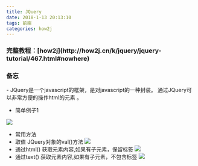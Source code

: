 ```yaml
---
title: JQuery
date: 2018-1-13 20:13:10
tags: 前端
categories: how2j
---
```


<h3>完整教程：[how2j](http://how2j.cn/k/jquery/jquery-tutorial/467.html#nowhere)</h3>

<h3>备忘</h3>
- JQuery是一个javascript的框架，是对javascript的一种封装。 通过JQuery可以非常方便的操作html的元素 。

- 简单例子1

![](http://oyj1fkfcr.bkt.clouddn.com/2018-01-26_160936.png)

- 常用方法
- 取值 JQuery对象的val()方法
![](http://oyj1fkfcr.bkt.clouddn.com/2018-01-26_162932.png)
- 通过html() 获取元素内容,如果有子元素，保留标签
![](http://oyj1fkfcr.bkt.clouddn.com/2018-01-26_162738.png)
- 通过text() 获取元素内容,如果有子元素，不包含标签
![](http://oyj1fkfcr.bkt.clouddn.com/2018-01-26_162319.png)
